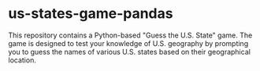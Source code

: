 # us-states-game-pandas
This repository contains a Python-based "Guess the U.S. State" game. The game is designed to test your knowledge of U.S. geography by prompting you to guess the names of various U.S. states based on their geographical location.
